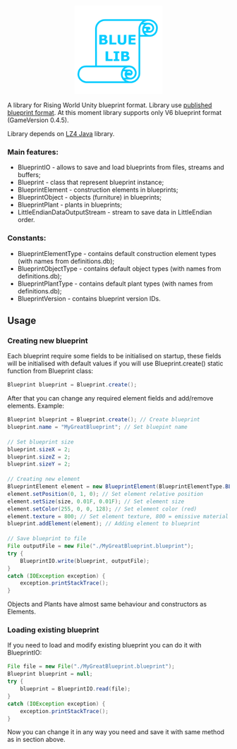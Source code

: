 <p align="center">
	<img src="https://github.com/paulevsGitch/BlueLib/blob/main/bluelib_logo.png" width="200px" height="200px"/>
</p>

A library for Rising World Unity blueprint format.
Library use [published blueprint format](https://forum.rising-world.net/thread/11808-blueprints-format-unity/?postID=87733#post87733).
At this moment library supports only V6 blueprint format (GameVersion 0.4.5).

Library depends on [LZ4 Java](https://github.com/lz4/lz4-java) library.

### Main features:
- BlueprintIO - allows to save and load blueprints from files, streams and buffers;
- Blueprint - class that represent blueprint instance;
- BlueprintElement - construction elements in blueprints;
- BlueprintObject - objects (furniture) in blueprints;
- BlueprintPlant - plants in blueprints;
- LittleEndianDataOutputStream - stream to save data in LittleEndian order.

### Constants:
- BlueprintElementType - contains default construction element types (with names from definitions.db);
- BlueprintObjectType - contains default object types (with names from definitions.db);
- BlueprintPlantType - contains default plant types (with names from definitions.db);
- BlueprintVersion - contains blueprint version IDs.

## Usage
### Creating new blueprint

Each blueprint require some fields to be initialised on startup, these fields
will be initialised with default values if you will use Blueprint.create() static function
from Blueprint class:

```java
Blueprint blueprint = Blueprint.create();
```

After that you can change any required element fields and add/remove elements. Example:

```java
Blueprint blueprint = Blueprint.create(); // Create blueprint
blueprint.name = "MyGreatBlueprint"; // Set bluepint name

// Set blueprint size
blueprint.sizeX = 2;
blueprint.sizeZ = 2;
blueprint.sizeY = 2;

// Creating new element
BlueprintElement element = new BlueprintElement(BlueprintElementType.BLOCK);
element.setPosition(0, 1, 0); // Set element relative position
element.setSize(size, 0.01F, 0.01F); // Set element size
element.setColor(255, 0, 0, 128); // Set element color (red)
element.texture = 800; // Set element texture, 800 = emissive material
blueprint.addElement(element); // Adding element to blueprint

// Save blueprint to file
File outputFile = new File("./MyGreatBlueprint.blueprint");
try {
    BlueprintIO.write(blueprint, outputFile);
}
catch (IOException exception) {
    exception.printStackTrace();
}
```

Objects and Plants have almost same behaviour and constructors as Elements.

### Loading existing blueprint

If you need to load and modify existing blueprint you can do it with BlueprintIO:
```java
File file = new File("./MyGreatBlueprint.blueprint");
Blueprint blueprint = null;
try {
    blueprint = BlueprintIO.read(file);
}
catch (IOException exception) {
    exception.printStackTrace();
}
```

Now you can change it in any way you need and save it with same method as in section above.